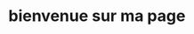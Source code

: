 <?DOCTYPE  html>
<html>
       <head>
<title>blteleco</title>
       </head>
     <body>
            <h1>bienvenue sur ma page</h1>
     </body>
</html>
